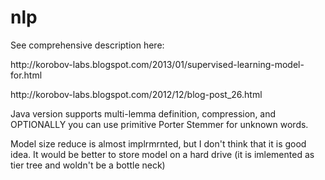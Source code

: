nlp
===

See comprehensive description here:
<p>
http://korobov-labs.blogspot.com/2013/01/supervised-learning-model-for.html
</p>
<p>
http://korobov-labs.blogspot.com/2012/12/blog-post_26.html
</p>

Java version supports multi-lemma definition, compression, 
and OPTIONALLY you can use primitive Porter Stemmer for unknown words.

Model size reduce is almost implrmrnted, but I don't think that
it is good idea. It would be better to store model on a hard
drive (it is imlemented as tier tree and woldn't be a bottle neck)
